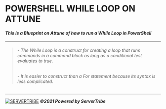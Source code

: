 # **POWERSHELL WHILE LOOP ON ATTUNE**
#### ***This is a Blueprint on Attune of how to run a While Loop in PowerShell***
---
> ###### - *The While Loop is a construct for creating a loop that runs commands in a command block as long as a conditional test evaluates to true.*
> ###### - *It is easier to construct than a For statement because its syntax is less complicated.*
---
[![SERVERTRIBE](https://www.servertribe.com/wp-content/themes/mars/assets/images/attune_logo.svg)](https://www.servertribe.com/)
***&copy;2021 Powered by ServerTribe***
